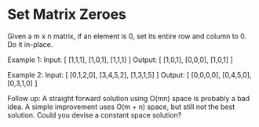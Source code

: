 # Set Matrix Zeroes

Given a m x n matrix, if an element is 0, set its entire row and column to 0. Do it in-place.

Example 1:
Input: 
[
  [1,1,1],
  [1,0,1],
  [1,1,1]
]
Output: 
[
  [1,0,1],
  [0,0,0],
  [1,0,1]
]

Example 2:
Input: 
[
  [0,1,2,0],
  [3,4,5,2],
  [1,3,1,5]
]
Output: 
[
  [0,0,0,0],
  [0,4,5,0],
  [0,3,1,0]
]

Follow up:
A straight forward solution using O(mn) space is probably a bad idea.
A simple improvement uses O(m + n) space, but still not the best solution.
Could you devise a constant space solution?